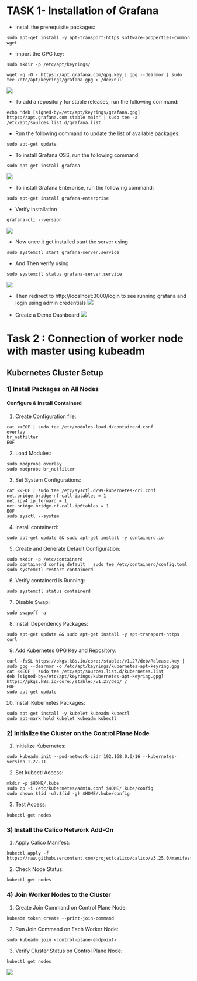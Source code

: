 # TASK 1- Installation of Grafana

- Install the prerequisite packages:

```
sudo apt-get install -y apt-transport-https software-properties-common wget
```
- Import the GPG key:

```
sudo mkdir -p /etc/apt/keyrings/

wget -q -O - https://apt.grafana.com/gpg.key | gpg --dearmor | sudo tee /etc/apt/keyrings/grafana.gpg > /dev/null
```
![](images/1.png)

- To add a repository for stable releases, run the following command:

```
echo "deb [signed-by=/etc/apt/keyrings/grafana.gpg] https://apt.grafana.com stable main" | sudo tee -a /etc/apt/sources.list.d/grafana.list
```

- Run the following command to update the list of available packages:

```
sudo apt-get update
```
- To install Grafana OSS, run the following command:

```
sudo apt-get install grafana
```
![](images/2.png)

- To install Grafana Enterprise, run the following command:

```
sudo apt-get install grafana-enterprise
```

- Verify installation
```
grafana-cli --version
```

![](images/3.png)

- Now once it get installed start the server using
```
sudo systemctl start grafana-server.service
```

- And Then verify using
```
sudo systemctl status grafana-server.service
```
![](images/4.png)

- Then redirect to http://localhost:3000/login to see running grafana and login using admin credentials
![](images/5.png)

- Create a Demo Dashboard
![](images/6.png)

# Task 2 : Connection of worker node with master using kubeadm

## Kubernetes Cluster Setup

### 1) Install Packages on All Nodes

#### Configure & Install Containerd

1) Create Configuration file:

```
cat <<EOF | sudo tee /etc/modules-load.d/containerd.conf
overlay
br_netfilter
EOF
```
2) Load Modules:

```
sudo modprobe overlay
sudo modprobe br_netfilter
```

3) Set System Configurations:
```
cat <<EOF | sudo tee /etc/sysctl.d/99-kubernetes-cri.conf
net.bridge.bridge-nf-call-iptables = 1
net.ipv4.ip_forward = 1
net.bridge.bridge-nf-call-ip6tables = 1
EOF
sudo sysctl --system
```

4) Install containerd:
```
sudo apt-get update && sudo apt-get install -y containerd.io
```

5) Create and Generate Default Configuration:
```
sudo mkdir -p /etc/containerd
sudo containerd config default | sudo tee /etc/containerd/config.toml
sudo systemctl restart containerd
```

6) Verify containerd is Running:
```
sudo systemctl status containerd
```

7) Disable Swap:
```
sudo swapoff -a
```
8) Install Dependency Packages:
```
sudo apt-get update && sudo apt-get install -y apt-transport-https curl
```
9) Add Kubernetes GPG Key and Repository:

```
curl -fsSL https://pkgs.k8s.io/core:/stable:/v1.27/deb/Release.key | sudo gpg --dearmor -o /etc/apt/keyrings/kubernetes-apt-keyring.gpg
cat <<EOF | sudo tee /etc/apt/sources.list.d/kubernetes.list
deb [signed-by=/etc/apt/keyrings/kubernetes-apt-keyring.gpg] https://pkgs.k8s.io/core:/stable:/v1.27/deb/ /
EOF
sudo apt-get update
```

10) Install Kubernetes Packages:
```
sudo apt-get install -y kubelet kubeadm kubectl
sudo apt-mark hold kubelet kubeadm kubectl
```
### 2) Initialize the Cluster on the Control Plane Node

1) Initialize Kubernetes:
```
sudo kubeadm init --pod-network-cidr 192.168.0.0/16 --kubernetes-version 1.27.11
```
2) Set kubectl Access:
```
mkdir -p $HOME/.kube
sudo cp -i /etc/kubernetes/admin.conf $HOME/.kube/config
sudo chown $(id -u):$(id -g) $HOME/.kube/config
```

3) Test Access:
```
kubectl get nodes
```

### 3) Install the Calico Network Add-On

1) Apply Calico Manifest:
```
kubectl apply -f https://raw.githubusercontent.com/projectcalico/calico/v3.25.0/manifests/calico.yaml
```
2) Check Node Status:
```
kubectl get nodes
```
### 4) Join Worker Nodes to the Cluster

1) Create Join Command on Control Plane Node:
```
kubeadm token create --print-join-command
```
2) Run Join Command on Each Worker Node:
```
sudo kubeadm join <control-plane-endpoint>
```
3) Verify Cluster Status on Control Plane Node:
```
kubectl get nodes
```
![](images/7.png)
